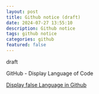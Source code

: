 ```yaml
---
layout: post
title: Github notice (draft)
date: 2024-07-27 13:55:10
description: Github notice
tags: github notice
categories: github
featured: false
---
```


draft 

GitHub - Display Language of Code 

[Display false Language in Github]: https://stackoverflow.com/questions/42544813/paths-not-excluded-from-github-language-statistics "https://stackoverflow.com/questions/42544813/paths-not-excluded-from-github-language-statistics"
[Display false Language in Github]




